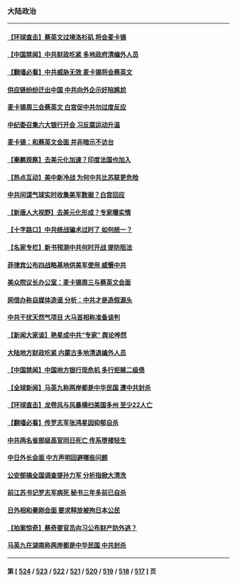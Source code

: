 ### 大陆政治
---
#### [【环球直击】蔡英文过境洛杉矶 将会麦卡锡](../../pages/ncid277/n13964652.md) 
#### [【中国禁闻】中共财政吃紧 多地政府清编外人员](../../pages/ncid277/n13964617.md) 
#### [【翻墙必看】中共威胁无效 麦卡锡将会蔡英文](../../pages/ncid277/n13964891.md) 
#### [供应链纷纷迁出中国 中共向外企示好陷尴尬](../../pages/ncid277/n13964766.md) 
#### [麦卡锡周三会蔡英文 白宫促中共勿过度反应](../../pages/ncid277/n13964812.md) 
#### [中纪委召集六大银行开会 习反腐运动升温](../../pages/ncid277/n13964647.md) 
#### [麦卡锡：和蔡英文会面 并非暗示不访台](../../pages/ncid277/n13964697.md) 
#### [【秦鹏观察】去美元化加速？印度法国也加入](../../pages/ncid277/n13964723.md) 
#### [【热点互动】美中新冷战 为何中共比苏联更危险](../../pages/ncid277/n13964676.md) 
#### [中共间谍气球实时收集美军数据？白宫回应](../../pages/ncid277/n13964606.md) 
#### [【新唐人大视野】去美元化形成？专家曝实情](../../pages/ncid277/n13964577.md) 
#### [【十字路口】中共统战骗术过时了 如何统一？](../../pages/ncid277/n13963318.md) 
#### [【名家专栏】新书预测中共何时开战 提防阻法](../../pages/ncid277/n13964473.md) 
#### [菲律宾公布四战略基地供美军使用 威慑中共](../../pages/ncid277/n13964537.md) 
#### [美众院议长办公室：麦卡锡周三与蔡英文会面](../../pages/ncid277/n13964550.md) 
#### [网信办称自媒体造谣 分析：中共才是造假源头](../../pages/ncid277/n13964481.md) 
#### [中共干扰天然气项目 大马首相称准备谈判](../../pages/ncid277/n13964492.md) 
#### [【新闻大家谈】艳星成中共“专家” 舆论哗然](../../pages/ncid277/n13964487.md) 
#### [大陆地方财政吃紧 内蒙古多地清退编外人员](../../pages/ncid277/n13964248.md) 
#### [【中国禁闻】中国地方银行现危机 多行拒赎二级债](../../pages/ncid277/n13964333.md) 
#### [【全球新闻】马英九称两岸都是中华民国 遭中共封杀](../../pages/ncid277/n13964335.md) 
#### [【环球直击】龙卷风与风暴横扫美国多州 至少22人亡](../../pages/ncid277/n13964336.md) 
#### [【翻墙必看】传罗志军张鸿星因抑郁自杀](../../pages/ncid277/n13964053.md) 
#### [中共两名省部级高官同日死亡 传系堕楼轻生](../../pages/ncid277/n13964114.md) 
#### [中日外长会面 中方声明回避哪些问题](../../pages/ncid277/n13963926.md) 
#### [公安部搞全国调查提孙力军 分析指掀大清洗](../../pages/ncid277/n13963917.md) 
#### [前江苏书记罗志军病死 秘书三年多前已自杀](../../pages/ncid277/n13963913.md) 
#### [日外相和秦刚会面 要求释放被拘日本公民](../../pages/ncid277/n13963864.md) 
#### [【拍案惊奇】蔡奇要官员向习公布财产防外逃？](../../pages/ncid277/n13963293.md) 
#### [马英九在湖南称两岸都是中华民国 中共封杀](../../pages/ncid277/n13963848.md) 

---
#### 第 [ [524](./524.md) / [523](./523.md) / [522](./522.md) / [521](./521.md) / [520](./520.md) / [519](./519.md) / [518](./518.md) / [517](./517.md) ] 页
